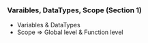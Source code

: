 ### Varaibles, DataTypes, Scope (Section 1)
- Variables & DataTypes
- Scope => Global level & Function level


